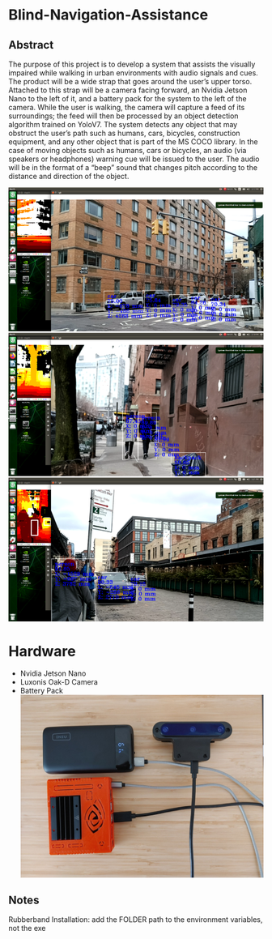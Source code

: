 # Blind-Navigation-Assistance

## Abstract 
The purpose of this project is to develop a system that assists the visually impaired while walking in urban environments with audio signals and cues. The product will be a wide strap that goes around the user’s upper torso. Attached to this strap will be a camera facing forward, an Nvidia Jetson Nano to the left of it, and a battery pack for the system to the left of the camera. While the user is walking, the camera will capture a feed of its surroundings; the feed will then be processed by an object detection algorithm trained on YoloV7. The system detects any object that may obstruct the user’s path such as  humans, cars, bicycles, construction equipment, and any other object that is part of the MS COCO library. In the case of moving objects such as humans, cars or bicycles, an audio (via speakers or headphones) warning cue will be issued to the user. The audio will be in the format of a “beep” sound that changes pitch according to the distance and direction of the object.


![Alt text](images/1.png)
![Alt text](images/2.png)
![Alt text](images/3.png)


# Hardware
- Nvidia Jetson Nano
- Luxonis Oak-D Camera
- Battery Pack
![Alt text](images/4.png)

## Notes
 
Rubberband Installation: add the FOLDER path to the environment variables, not the exe